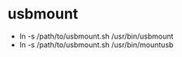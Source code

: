 # usbmount

- ln -s /path/to/usbmount.sh /usr/bin/usbmount
- ln -s /path/to/usbmount.sh /usr/bin/mountusb
